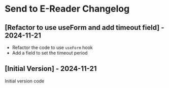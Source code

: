 # Send to E-Reader Changelog

## [Refactor to use useForm and add timeout field] - 2024-11-21

- Refactor the code to use `useForm` hook
- Add a field to set the timeout period

## [Initial Version] - 2024-11-21

Initial version code